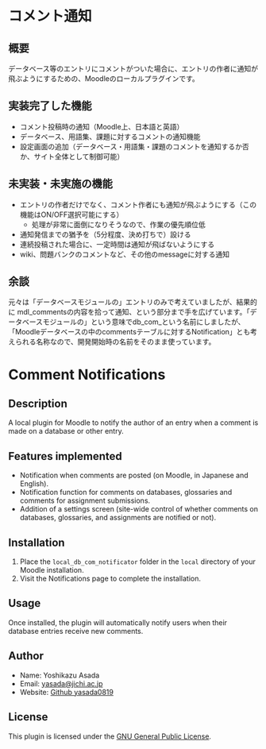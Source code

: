 # コメント通知

## 概要

データベース等のエントリにコメントがついた場合に、エントリの作者に通知が飛ぶようにするための、Moodleのローカルプラグインです。

## 実装完了した機能

- コメント投稿時の通知（Moodle上、日本語と英語）
- データベース、用語集、課題に対するコメントの通知機能
- 設定画面の追加（データベース・用語集・課題のコメントを通知するか否か、サイト全体として制御可能）

## 未実装・未実施の機能

- エントリの作者だけでなく、コメント作者にも通知が飛ぶようにする（この機能はON/OFF選択可能にする）
    - 処理が非常に面倒になりそうなので、作業の優先順位低
- 通知発信までの猶予を（5分程度、決め打ちで）設ける
- 連続投稿された場合に、一定時間は通知が飛ばないようにする
- wiki、問題バンクのコメントなど、その他のmessageに対する通知

## 余談

元々は「データベースモジュールの」エントリのみで考えていましたが、結果的に mdl_commentsの内容を拾って通知、という部分まで手を広げています。「データベースモジュールの」という意味でdb_com_という名前にしましたが、「Moodleデータベースの中のcommentsテーブルに対するNotification」とも考えられる名称なので、開発開始時の名前をそのまま使っています。


# Comment Notifications

## Description

A local plugin for Moodle to notify the author of an entry when a comment is made on a database or other entry.

## Features implemented

- Notification when comments are posted (on Moodle, in Japanese and English).
- Notification function for comments on databases, glossaries and comments for assignment submissions.
- Addition of a settings screen (site-wide control of whether comments on databases, glossaries, and assignments are notified or not).


## Installation
1. Place the `local_db_com_notificator` folder in the `local` directory of your Moodle installation.
2. Visit the Notifications page to complete the installation.

## Usage
Once installed, the plugin will automatically notify users when their database entries receive new comments.

## Author
- Name: Yoshikazu Asada
- Email: yasada@jichi.ac.jp
- Website: [Github yasada0819](https://github.com/yasada0819/moodle-local_db-com-notificator)

## License
This plugin is licensed under the [GNU General Public License](https://www.gnu.org/licenses/gpl-3.0.html).
